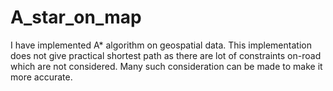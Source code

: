 # A_star_on_map
I have implemented A* algorithm on geospatial data. This implementation does not give practical shortest path as there are lot of constraints on-road which are not considered. Many such consideration can be made to make it more accurate.
